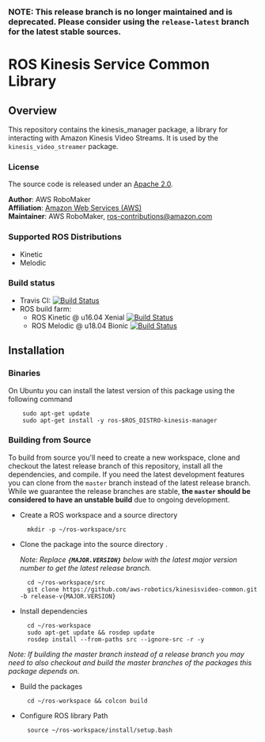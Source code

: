 ### NOTE: This release branch is no longer maintained and is deprecated. Please consider using the `release-latest` branch for the latest stable sources.


# ROS Kinesis Service Common Library


## Overview
This repository contains the kinesis_manager package, a library for interacting with Amazon Kinesis Video Streams. It is used by the `kinesis_video_streamer` package.

### License
The source code is released under an [Apache 2.0].

**Author**: AWS RoboMaker<br/>
**Affiliation**: [Amazon Web Services (AWS)]<br/>
**Maintainer**: AWS RoboMaker, ros-contributions@amazon.com

### Supported ROS Distributions
- Kinetic
- Melodic

### Build status

* Travis CI: [![Build Status](https://travis-ci.org/aws-robotics/kinesisvideo-common.svg?branch=master)](https://travis-ci.org/aws-robotics/kinesisvideo-common)
 * ROS build farm:
   * ROS Kinetic @ u16.04 Xenial [![Build Status](http://build.ros.org/job/Kbin_uX64__kinesis_manager__ubuntu_xenial_amd64__binary/badge/icon)](http://build.ros.org/job/Kbin_uX64__kinesis_manager__ubuntu_xenial_amd64__binary)
   * ROS Melodic @ u18.04 Bionic [![Build Status](http://build.ros.org/job/Mbin_uB64__kinesis_manager__ubuntu_bionic_amd64__binary/badge/icon)](http://build.ros.org/job/Mbin_uB64__kinesis_manager__ubuntu_bionic_amd64__binary/)

[Amazon Web Services (AWS)]: https://aws.amazon.com/
[Apache 2.0]: https://aws.amazon.com/apache-2-0/

## Installation

### Binaries
On Ubuntu you can install the latest version of this package using the following command

        sudo apt-get update
        sudo apt-get install -y ros-$ROS_DISTRO-kinesis-manager

### Building from Source

To build from source you'll need to create a new workspace, clone and checkout the latest release branch of this repository, install all the dependencies, and compile. If you need the latest development features you can clone from the `master` branch instead of the latest release branch. While we guarantee the release branches are stable, __the `master` should be considered to have an unstable build__ due to ongoing development. 

- Create a ROS workspace and a source directory

        mkdir -p ~/ros-workspace/src

- Clone the package into the source directory . 

    _Note: Replace __`{MAJOR.VERSION}`__ below with the latest major version number to get the latest release branch._

        cd ~/ros-workspace/src
        git clone https://github.com/aws-robotics/kinesisvideo-common.git -b release-v{MAJOR.VERSION}

- Install dependencies

        cd ~/ros-workspace 
        sudo apt-get update && rosdep update
        rosdep install --from-paths src --ignore-src -r -y
        
_Note: If building the master branch instead of a release branch you may need to also checkout and build the master branches of the packages this package depends on._

- Build the packages

        cd ~/ros-workspace && colcon build

- Configure ROS library Path

        source ~/ros-workspace/install/setup.bash
